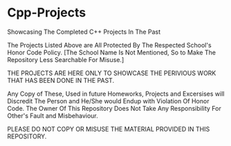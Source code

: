 # Cpp-Projects
Showcasing The Completed C++ Projects In The Past

The Projects Listed Above are All Protected By The Respected School's Honor Code Policy. [The School Name Is Not Mentioned, So to Make The Repository Less Searchable For Misuse.]

THE PROJECTS ARE HERE ONLY TO SHOWCASE THE PERIVIOUS WORK THAT HAS BEEN DONE IN THE PAST.

Any Copy of These, Used in future Homeworks, Projects and Excersises will Discredit The Person and He/She would Endup with Violation Of Honor Code. The Owner Of This Repository Does Not Take Any Responsibility For Other's Fault and Misbehaviour.

PLEASE DO NOT COPY OR MISUSE THE MATERIAL PROVIDED IN THIS REPOSITORY.
